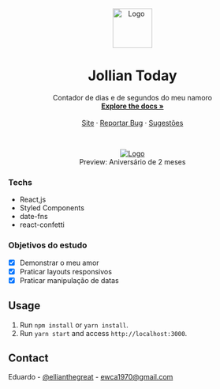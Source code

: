 <!-- PROJECT LOGO -->
<br />
<p align="center">
  <a href="https://github.com/gab618/gabea-today">
    <img src="https://abs-0.twimg.com/emoji/v2/svg/2764.svg" alt="Logo" width="80" height="80">
  </a>

  <h1 align="center">Jollian Today</h1>

  <p align="center">
    Contador de dias e de segundos do meu namoro
    <br />
    <a href="https://github.com/gab618/gabea-today"><strong>Explore the docs »</strong></a>
    <br />
    <br />
    <a href="https://www.gabea.today/">Site</a>
    ·
    <a href="https://github.com/gab618/gabea-today/issues">Reportar Bug</a>
    ·
    <a href="https://github.com/gab618/gabea-today/issues">Sugestões</a>
  </p>
</p>

<br />
<p align="center">
  <a href="https://www.gabea.today/">
    <img src="https://media.giphy.com/media/qMG6sdiWwAvRNNAWy7/giphy.gif" alt="Logo" >
  </a>
  <br />
  <span>Preview: Aniversário de 2 meses</span>
</p>

### Techs

- React,js
- Styled Components
- date-fns
- react-confetti

### Objetivos do estudo

- [x] Demonstrar o meu amor
- [x] Praticar layouts responsivos
- [x] Praticar manipulação de datas

## Usage

1. Run `npm install` or `yarn install`.<br />
2. Run `yarn start` and access `http://localhost:3000`.<br />

<!-- USAGE EXAMPLES -->
<!-- ## Usage

Use this space to show useful examples of how a project can be used. Additional screenshots, code examples and demos work well in this space. You may also link to more resources.

_For more examples, please refer to the [Documentation](https://example.com)_ -->

<!-- CONTRIBUTING -->
<!-- ## Contributing

Contributions are what make the open source community such an amazing place to be learn, inspire, and create. Any contributions you make are **greatly appreciated**.

1. Fork the Project
2. Create your Feature Branch (`git checkout -b feature/AmazingFeature`)
3. Commit your Changes (`git commit -m 'Add some AmazingFeature'`)
4. Push to the Branch (`git push origin feature/AmazingFeature`)
5. Open a Pull Request -->

<!-- LICENSE -->
<!-- ## License
Distributed under the MIT License. See `LICENSE` for more information. -->

<!-- CONTACT -->

## Contact

Eduardo - [@ellianthegreat](https://twitter.com/ElliantheGreat) - ewca1970@gmail.com

<!-- Project Link: [https://github.com/your_username/repo_name](https://github.com/your_username/repo_name) -->

<!-- MARKDOWN LINKS & IMAGES -->
<!-- https://www.markdownguide.org/basic-syntax/#reference-style-links -->
